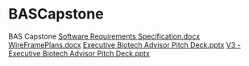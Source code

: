# BASCapstone
BAS Capstone
[Software Requirements Specification.docx](https://github.com/user-attachments/files/19828947/Software.Requirements.Specification.docx)
[WireFramePlans.docx](https://github.com/user-attachments/files/20031797/WireFramePlans.docx)
[Executive Biotech Advisor Pitch Deck.pptx](https://github.com/user-attachments/files/20040649/Executive.Biotech.Advisor.Pitch.Deck.pptx)
[V3 - Executive Biotech Advisor Pitch Deck.pptx](https://github.com/user-attachments/files/20040651/V3.-.Executive.Biotech.Advisor.Pitch.Deck.pptx)

